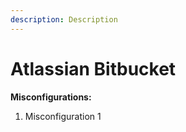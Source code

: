 ```yaml
---
description: Description
---
```


# Atlassian Bitbucket

**Misconfigurations:**

1. Misconfiguration 1
